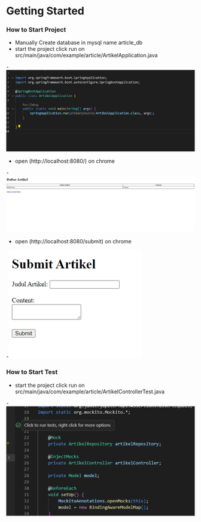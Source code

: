 # Getting Started

### How to Start Project

- Manually Create database in mysql name article_db
- start the project click run on src/main/java/com/example/article/ArtikelApplication.java

-![run](image/run.png)

- open (http://localhost:8080/) on chrome

-![app](image/app.png)

- open (http://localhost:8080/submit) on chrome

-![app](image/submit.png)

### How to Start Test

- start the project click run on src/main/java/com/example/article/ArtikelControllerTest.java

-![app](image/test1.png)
